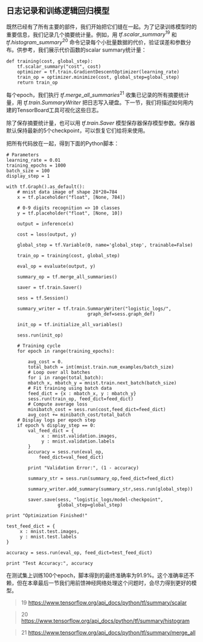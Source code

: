 ## 日志记录和训练逻辑回归模型
既然已经有了所有主要的部件，我们开始把它们缝在一起。为了记录训练模型时的重要信息，我们记录几个摘要统计量。例如，用 $tf.scalar\_summary ^{19}$ 和 $tf.histogram\_summary ^{20}$ 命令记录每个小批量数据的代价，验证误差和参数分布。供参考，我们展示代价函数的scalar summary统计量：

```
def training(cost, global_step):
    tf.scalar_summary("cost", cost)
    optimizer = tf.train.GradientDescentOptimizer(learning_rate)
    train_op = optimizer.minimize(cost, global_step=global_step)
    return train_op
```

每个epoch，我们执行 $tf.merge\_all\_summaries ^{21}$ 收集已记录的所有摘要统计量，用 $tf.train.SummaryWriter$ 把日志写入硬盘。下一节，我们将描述如何用内建的TensorBoard工具可视化这些日志。

除了保存摘要统计量，也可以用 $tf.train.Saver$ 模型保存器保存模型参数。保存器默认保持最新的5个checkpoint，可以恢复它们给将来使用。

把所有代码放在一起，得到下面的Python脚本：

```
# Parameters
learning_rate = 0.01
training_epochs = 1000
batch_size = 100
display_step = 1

with tf.Graph().as_default():
    # mnist data image of shape 28*28=784
    x = tf.placeholder("float", [None, 784])

    # 0-9 digits recognition => 10 classes
    y = tf.placeholder("float", [None, 10])

    output = inference(x)

    cost = loss(output, y)

    global_step = tf.Variable(0, name='global_step', trainable=False)

    train_op = training(cost, global_step)

    eval_op = evaluate(output, y)

    summary_op = tf.merge_all_summaries()

    saver = tf.train.Saver()

    sess = tf.Session()

    summary_writer = tf.train.SummaryWriter("logistic_logs/",
                              graph_def=sess.graph_def)

    init_op = tf.initialize_all_variables()

    sess.run(init_op)

    # Training cycle
    for epoch in range(training_epochs):

        avg_cost = 0.
        total_batch = int(mnist.train.num_examples/batch_size)
        # Loop over all batches
        for i in range(total_batch):
        mbatch_x, mbatch_y = mnist.train.next_batch(batch_size)
        # Fit training using batch data
        feed_dict = {x : mbatch_x, y : mbatch_y}
        sess.run(train_op, feed_dict=feed_dict)
        # Compute average loss
        minibatch_cost = sess.run(cost,feed_dict=feed_dict)
        avg_cost += minibatch_cost/total_batch
    # Display logs per epoch step
    if epoch % display_step == 0:
        val_feed_dict = {
             x : mnist.validation.images,
             y : mnist.validation.labels
        }
        accuracy = sess.run(eval_op,
            feed_dict=val_feed_dict)

        print "Validation Error:", (1 - accuracy)

        summary_str = sess.run(summary_op,feed_dict=feed_dict)

        summary_writer.add_summary(summary_str,sess.run(global_step))

        saver.save(sess, "logistic_logs/model-checkpoint",
                   global_step=global_step)

print "Optimization Finished!"

test_feed_dict = {
     x : mnist.test.images,
     y : mnist.test.labels
}

accuracy = sess.run(eval_op, feed_dict=test_feed_dict)

print "Test Accuracy:", accuracy
```
在测试集上训练100个epoch，脚本得到的最终准确率为91.9%。这个准确率还不赖，但在本章最后一节我们用前馈神经网络处理这个问题时，会尽力得到更好的模型。

> 19 https://www.tensorflow.org/api_docs/python/tf/summary/scalar

> 20 https://www.tensorflow.org/api_docs/python/tf/summary/histogram

> 21 https://www.tensorflow.org/api_docs/python/tf/summary/merge_all

